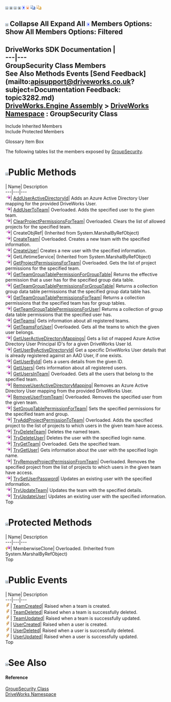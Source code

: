 ![](dotnetimages/collapse.gif) ![](dotnetimages/expand.gif) ![](dotnetimages/collapse.gif) ![](dotnetimages/expand.gif) ![](dotnetimages/drpdown.gif) ![](dotnetimages/drpdown_orange.gif) ![](dotnetimages/copycode.gif) ![](dotnetimages/copycodeHighlight.gif)

![](dotnetimages/collapse.gif) Collapse All Expand All ![](dotnetimages/drpdown.gif) Members Options: Show All  Members Options: Filtered   
---  
DriveWorks SDK Documentation  |   
---|---  
GroupSecurity Class Members   
See Also Methods Events [Send Feedback](mailto:apisupport@driveworks.co.uk?subject=Documentation Feedback: topic3282.md)  
[DriveWorks.Engine Assembly](topic2156.md) > [DriveWorks Namespace](topic2159.md) : GroupSecurity Class  
---  
  
Include Inherited Members    
Include Protected Members  


Glossary Item Box

The following tables list the members exposed by [GroupSecurity](topic3282.md).

# ![](dotnetimages/collapse.gif)Public Methods

| Name| Description  
---|---|---  
![Public Method](dotnetimages/publicMethod.gif)| [AddUserActiveDirectoryId](topic3288.md)| Adds an Azure Active Directory User mapping for the provided DriveWorks User.   
![Public Method](dotnetimages/publicMethod.gif)| [AddUserToTeam](topic3289.md)| Overloaded. Adds the specified user to the given team.   
![Public Method](dotnetimages/publicMethod.gif)| [ClearProjectPermissionsForTeam](topic3292.md)| Overloaded. Clears the list of allowed projects for the specified team.   
![Public Method](dotnetimages/publicMethod.gif)| CreateObjRef|  (Inherited from System.MarshalByRefObject)  
![Public Method](dotnetimages/publicMethod.gif)| [CreateTeam](topic3295.md)| Overloaded. Creates a new team with the specified information.   
![Public Method](dotnetimages/publicMethod.gif)| [CreateUser](topic3300.md)| Creates a new user with the specified information.   
![Public Method](dotnetimages/publicMethod.gif)| GetLifetimeService|  (Inherited from System.MarshalByRefObject)  
![Public Method](dotnetimages/publicMethod.gif)| [GetProjectPermissionsForTeam](topic3301.md)| Overloaded. Gets the list of project permissions for the specified team.   
![Public Method](dotnetimages/publicMethod.gif)| [GetTeamGroupTablePermissionForGroupTable](topic3304.md)| Returns the effective permission that a user has for the specified group data table.   
![Public Method](dotnetimages/publicMethod.gif)| [GetTeamGroupTablePermissionsForGroupTable](topic3305.md)| Returns a collection group data table permissions that the specified group data table has.   
![Public Method](dotnetimages/publicMethod.gif)| [GetTeamGroupTablePermissionsForTeam](topic3306.md)| Returns a collection permissions that the specified team has for group tables.   
![Public Method](dotnetimages/publicMethod.gif)| [GetTeamGroupTablePermissionsForUser](topic3307.md)| Returns a collection of group data table permissions that the specified user has.   
![Public Method](dotnetimages/publicMethod.gif)| [GetTeams](topic3308.md)| Gets information about all registered teams.   
![Public Method](dotnetimages/publicMethod.gif)| [GetTeamsForUser](topic3309.md)| Overloaded. Gets all the teams to which the given user belongs.   
![Public Method](dotnetimages/publicMethod.gif)| [GetUserActiveDirectoryMappings](topic3312.md)| Gets a list of mapped Azure Active Directory User Principal ID's for a given DriveWorks User Id.   
![Public Method](dotnetimages/publicMethod.gif)| [GetUserByActiveDirectoryId](topic3313.md)| Get a specific DriveWorks User details that is already registered against an AAD User, if one exists.   
![Public Method](dotnetimages/publicMethod.gif)| [GetUserById](topic3314.md)| Gets a users details from the given ID.   
![Public Method](dotnetimages/publicMethod.gif)| [GetUsers](topic3315.md)| Gets information about all registered users.   
![Public Method](dotnetimages/publicMethod.gif)| [GetUsersInTeam](topic3316.md)| Overloaded. Gets all the users that belong to the specified team.   
![Public Method](dotnetimages/publicMethod.gif)| [RemoveUserActiveDirectoryMapping](topic3319.md)| Removes an Azure Active Directory User mapping from the provided DriveWorks User.   
![Public Method](dotnetimages/publicMethod.gif)| [RemoveUserFromTeam](topic3320.md)| Overloaded. Removes the specified user from the given team.   
![Public Method](dotnetimages/publicMethod.gif)| [SetGroupTablePermissionForTeam](topic3323.md)| Sets the specified permissions for the specified team and group.   
![Public Method](dotnetimages/publicMethod.gif)| [TryAddProjectPermissionToTeam](topic3324.md)| Overloaded. Adds the specified project to the list of projects to which users in the given team have access.   
![Public Method](dotnetimages/publicMethod.gif)| [TryDeleteTeam](topic3327.md)| Deletes the named team.   
![Public Method](dotnetimages/publicMethod.gif)| [TryDeleteUser](topic3328.md)| Deletes the user with the specified login name.   
![Public Method](dotnetimages/publicMethod.gif)| [TryGetTeam](topic3329.md)| Overloaded. Gets the specified team.   
![Public Method](dotnetimages/publicMethod.gif)| [TryGetUser](topic3332.md)| Gets information about the user with the specified login name.   
![Public Method](dotnetimages/publicMethod.gif)| [TryRemoveProjectPermissionFromTeam](topic3333.md)| Overloaded. Removes the specified project from the list of projects to which users in the given team have access.   
![Public Method](dotnetimages/publicMethod.gif)| [TrySetUserPassword](topic3336.md)| Updates an existing user with the specified information.   
![Public Method](dotnetimages/publicMethod.gif)| [TryUpdateTeam](topic3337.md)| Updates the team with the specified details.   
![Public Method](dotnetimages/publicMethod.gif)| [TryUpdateUser](topic3338.md)| Updates an existing user with the specified information.   
Top

# ![](dotnetimages/collapse.gif)Protected Methods

| Name| Description  
---|---|---  
![Protected Method](dotnetimages/protectedMethod.gif)| MemberwiseClone| Overloaded. (Inherited from System.MarshalByRefObject)  
Top

# ![](dotnetimages/collapse.gif)Public Events

| Name| Description  
---|---|---  
![Public Event](dotnetimages/publicEvent.gif)| [TeamCreated](topic3339.md)| Raised when a team is created.   
![Public Event](dotnetimages/publicEvent.gif)| [TeamDeleted](topic3340.md)| Raised when a team is successfully deleted.   
![Public Event](dotnetimages/publicEvent.gif)| [TeamUpdated](topic3341.md)| Raised when a team is successfully updated.   
![Public Event](dotnetimages/publicEvent.gif)| [UserCreated](topic3342.md)| Raised when a user is created.   
![Public Event](dotnetimages/publicEvent.gif)| [UserDeleted](topic3343.md)| Raised when a user is successfully deleted.   
![Public Event](dotnetimages/publicEvent.gif)| [UserUpdated](topic3344.md)| Raised when a user is successfully updated.   
Top

# ![](dotnetimages/collapse.gif)See Also

#### Reference

[GroupSecurity Class](topic3282.md)   
[DriveWorks Namespace](topic2159.md)


